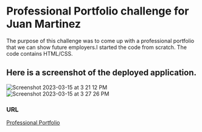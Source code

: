 # Professional Portfolio challenge for Juan Martinez
The purpose of this challenge was to come up with a professional portfolio that we can show future employers.I started the code from scratch. The code contains HTML/CSS.
## Here is a screenshot of the deployed application. 
![Screenshot 2023-03-15 at 3 21 12 PM](https://user-images.githubusercontent.com/116415860/225422421-ddfefe33-bde4-4a83-b2c5-d374a1cfaa7e.png)
![Screenshot 2023-03-15 at 3 27 26 PM](https://user-images.githubusercontent.com/116415860/225422488-d3ef9634-ea66-481c-a8ba-1e682c8be94b.png)


### URL
[Professional Portfolio](https://juanmartinez503.github.io/Professional-Portfolio/)
